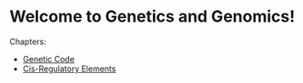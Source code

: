 # Welcome to Genetics and Genomics!

Chapters:

-   [Genetic Code](chapters/Genetic-Code)
-   [Cis-Regulatory Elements](chapters/Cis-Regulatory-Elements)
